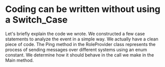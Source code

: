 # Coding can be written without using a Switch_Case
Let's briefly explain the code we wrote. We constructed a few case statements to analyze the event in a simple way. We actually have a clean piece of code. The Ping method in the RoleProvider class represents the process of sending messages over different systems using an enum constant. We determine how it should behave in the call we make in the Main method.
